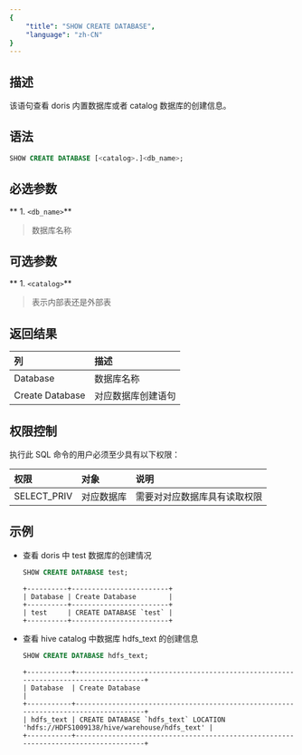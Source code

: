 ```yaml
---
{
    "title": "SHOW CREATE DATABASE",
    "language": "zh-CN"
}
---
```


## 描述

该语句查看 doris 内置数据库或者 catalog 数据库的创建信息。

## 语法

```sql
SHOW CREATE DATABASE [<catalog>.]<db_name>;
```

## 必选参数

** 1. `<db_name>`**
>  数据库名称

## 可选参数

** 1. `<catalog>`**
>  表示内部表还是外部表

## 返回结果

| 列 | 描述 |
|:---------|:-----------|
| Database | 数据库名称 |
| Create Database | 对应数据库创建语句 |

## 权限控制

执行此 SQL 命令的用户必须至少具有以下权限：

| 权限         | 对象    | 说明             |
|:-----------|:------|:---------------|
| SELECT_PRIV | 对应数据库 | 需要对对应数据库具有读取权限 |

## 示例

- 查看 doris 中 test 数据库的创建情况

   ```sql
   SHOW CREATE DATABASE test;
   ```

   ```text
   +----------+------------------------+
   | Database | Create Database        |
   +----------+------------------------+
   | test     | CREATE DATABASE `test` |
   +----------+------------------------+
   ```

- 查看 hive catalog 中数据库 hdfs_text 的创建信息

   ```sql
   SHOW CREATE DATABASE hdfs_text;
   ```

   ```text
   +-----------+------------------------------------------------------------------------------------+                         
   | Database  | Create Database                                                                    |                         
   +-----------+------------------------------------------------------------------------------------+                         
   | hdfs_text | CREATE DATABASE `hdfs_text` LOCATION 'hdfs://HDFS1009138/hive/warehouse/hdfs_text' |                         
   +-----------+------------------------------------------------------------------------------------+  
   ```
